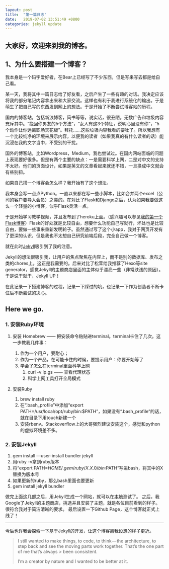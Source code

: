 ```yaml
---
layout: post
title:  "第一篇日志"
date:   2019-07-02 13:51:49 +0800
categories: jekyll update
---
```

大家好，欢迎来到我的博客。
---
## 1、为什么要搭建一个博客？
我本身是一个码字爱好者，在Bear上已经写了不少东西，但是写来写去都是给自己看。

某一天，我将其中一篇日志给了好友看，之后产生了一些有趣的对话。我决定应该将我的部分笔记内容拿出来和大家交流。这样也有利于我进行系统化的输出。于是萌生了把自己写的东西发到网上的想法。于是开始了不断尝试博客站的历程。

国内的博客站，包括新浪博客，简书等等，说实话，很丑陋。无数广告和垃圾内容充斥其中。“挽回你男友的5个方法”，“女人有这3个特征，说明心里没有你”，“5个动作让你远离职场天花板”。拜托……这些垃圾内容我看的要吐了。所以我想有一个比较纯净的环境来展示内容，以便我的读者（如果我真的有什么读者的话）能沉浸在我的文字当中，不受别的干扰。

国外的博客站，比如Wordpress，Medium，我也尝试过。在国内网站面临的问题上表现要好很多。但是有两个主要的缺点：一是需要科学上网，二是对中文的支持不太好。他们的页面设计，如果是英文的文章看起来就还不错，一旦换成中文就会有些别扭。

如果自己搭一个博客会怎么样？我开始有了这个想法。

我本身会写一点点Python。一直以来都在写一些小脚本，比如合并两个excel（公司的客户要导入会员）之类的。在对比了Flask和Django之后，认为如果我要做这么一个轻量的小博客，似乎Flask灵活一点。

于是开始学习教学视频，并且发布到了heroku上面。（感兴趣可以参见[我的第一个Flask博客][flaskblog]）Flask的好处就是比较自由，想要什么功能自己写就行，坏处也是比较自由，要做一些事来重新发明轮子。虽然通过写了这个小app，我对于网页开发有了更深的认识，但是我也不太想自己研究前端后段，完全自己做一个博客。

就在此时[Jekyll][jekyll]吸引到了我的注意。

Jekyll的想法很吸引我，让用户的焦点聚焦在内容上，而不是别的数据库、发布之类的chores上。这正是我需要的。后来对比了松茸给我推荐了Hexo等site generator，感觉Jekyll的主题商店里面的主体似乎漂亮一些（非常肤浅的原因）。于是说干就干，Jekyll UP！

在此记录一下搭建博客的过程，记录一下踩过的坑，也记录一下作为创造者不断卡住后不断尝试的决心。

Here we go.
---
### 1. 安装Ruby环境
1. 安装 Homebrew —— 把安装命令粘贴进terminal。terminal卡住了几次。这一步教我几件事：
	1. 作为一个用户，要耐心；
	2. 作为一个产品，在可能卡住的时候，要提示用户：你要开始等了
	3. 学会了怎么在terminal里面科学上网
		1. curl -v ip.gs —— 查看代理状态
		2. 科学上网工具打开全局模式

2. 安装Ruby
	1. brew install ruby
	2. 在“.bash_profile”中添加“export PATH=/usr/local/opt/ruby/bin:$PATH”，如果没有“.bash_profile”的话，就在目录下用touch新建一个
	3. 安装rbenv。Stackoverflow上的大哥强烈建议安装这个，感觉和python的虚拟环境差不多。

### 2. 安装Jekyll
1. gem install —user-install bundler jekyll
2. 用ruby -v拿到ruby版本
3. 将“export PATH=$HOME/.gem/ruby/X.X.0/bin:$PATH”写进bash，将其中的X替换为版本号
4.  如果更新的ruby，那么bash里面也要更新
5. gem install jekyll bundler

做完上面这几部之后，用Jekyll生成一个网站，就可以在[本地][local]测试了。
之后，我Google了Jekyll的主题商店，挑选并且安装了主题，就是各位目前看到的样子。很符合我对于简洁清晰的要求。
最后设置一下Github Page，这个博客就正式上线了！

---
今后也许我会探索一下基于Jekyll的开发，让这个博客离我设想的样子更近。


> I still wanted to make things, to code, to think — the architecture, to step back and see the moving parts work together. That’s the one part of me that’s always > been consistent.
>
> I’m a creator by nature and I wanted to be better at it.

[jekyll]:https://jekyllrb.com
[local]:http://localhost:4000/
[flaskblog]:https://ldch97.herokuapp.com
